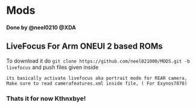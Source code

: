 # Mods

#### Done by @neel0210 @XDA

## LiveFocus For Arm ONEUI 2 based ROMs
To download it do   ```git clone https://github.com/neel021000/MODS.git -b livefocus``` and push files given inside
```
its basically activate livefocus aka portrait mode for REAR camera, Make sure to read camerafeatures.xml inside file, ( For Exynos7870)
```
### Thats it for now Kthnxbye!
